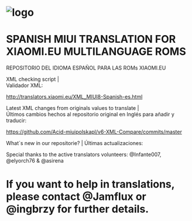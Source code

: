 # ![logo](http://s33.postimg.org/7qee18f4v/xiaomies_es.png) 

# SPANISH MIUI TRANSLATION FOR XIAOMI.EU MULTILANGUAGE ROMS
REPOSITORIO DEL IDIOMA ESPAÑOL PARA LAS ROMs XIAOMI.EU

XML checking script  |  
Validador XML:

http://translators.xiaomi.eu/XML_MIUI8-Spanish-es.html

Latest XML changes from originals values to translate  |  
Últimos cambios hechos al repositorio original en Inglés para añadir y traducir:


https://github.com/Acid-miuipolskapl/v6-XML-Compare/commits/master

What´s new in our repositorie?  | Últimas actualizaciones:

Special thanks to the active translators volunteers:
@Infante007, @elyorch76 & @asirena

# If you want to help in translations, please contact @Jamflux or @ingbrzy for further details.
